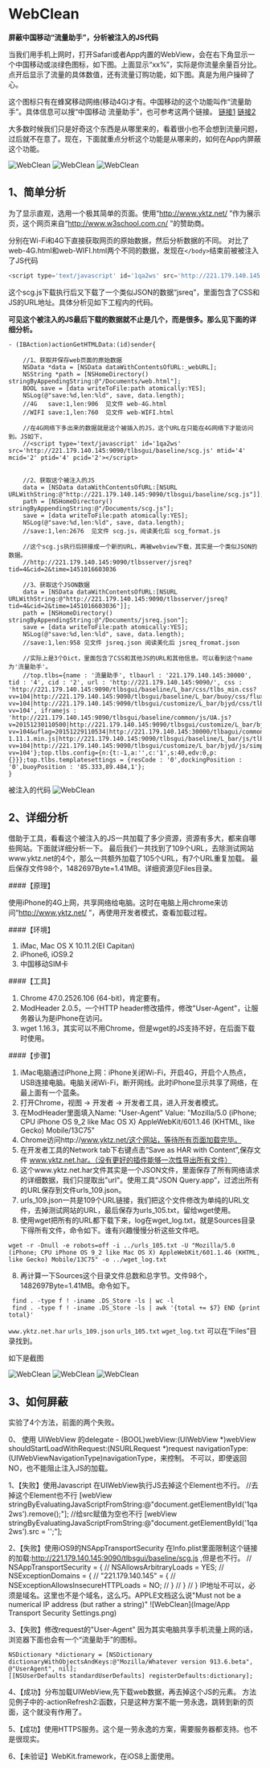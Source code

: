 # WebClean
**屏蔽中国移动“流量助手”，分析被注入的JS代码**

  当我们用手机上网时，打开Safari或者App内置的WebView，会在右下角显示一个中国移动或淡绿色图标，如下图。上面显示“xx%”，实际是你流量余量百分比。点开后显示了流量的具体数值，还有流量订购功能，如下图。真是为用户操碎了心。
  
  这个图标只有在蜂窝移动网络(移动4G)才有。中国移动的这个功能叫作“流量助手”。具体信息可以搜“中国移动 流量助手”，也可参考这两个链接。
 [链接1](http://bbs.feng.com/read-htm-tid-8732410.html)
 [链接2](http://zhidao.baidu.com/link?url=Rxc10K_9wSzWqrgTYewewCtUPpzmQm6JJZIgcYc8b1FLkdGZSHbDz0gG1Iy1Iou602nJ1oqPQYzQJ00XWTTT_4CHwW8FyIrNM1bwamjO8Ty)
 
 大多数时候我们只是好奇这个东西是从哪里来的，看着很小也不会想到流量问题，过后就不在意了。现在，下面就重点分析这个功能是从哪来的，如何在App内屏蔽这个功能。

![WebClean](Image/Safari-Screenshot-1.PNG)
![WebClean](Image/Safari-Screenshot-2.PNG)
![WebClean](Image/WebClean-Screenshot-3.PNG)


## 1、简单分析
为了显示直观，选用一个极其简单的页面。使用“http://www.yktz.net/ ”作为展示页，这个网页来自“http://www.w3school.com.cn/ ”的赞助商。

分别在Wi-Fi和4G下直接获取网页的原始数据，然后分析数据的不同。
对比了web-4G.html和web-WIFI.html两个不同的数据，发现在`</body>`结束前被被注入了JS代码
```js
<script type='text/javascript' id='1qa2ws' src='http://221.179.140.145:9090/tlbsgui/baseline/scg.js' mtid='4' mcid='2' ptid='4' pcid='2'></script>
```
这个scg.js下载执行后又下载了一个类似JSON的数据“jsreq”，里面包含了CSS和JS的URL地址。具体分析见如下工程内的代码。

**可见这个被注入的JS最后下载的数据就不止是几个，而是很多。那么见下面的详细分析。**


```objc
- (IBAction)actionGetHTMLData:(id)sender{
    
    //1、获取并保存web页面的原始数据
    NSData *data = [NSData dataWithContentsOfURL:_webURL];
    NSString *path = [NSHomeDirectory() stringByAppendingString:@"/Documents/web.html"];
    BOOL save = [data writeToFile:path atomically:YES];
    NSLog(@"save:%d,len:%ld", save, data.length);
    //4G   save:1,len:906  见文件 web-4G.html
    //WIFI save:1,len:760  见文件 web-WIFI.html
    
    //在4G网络下多出来的数据就是这个被插入的JS，这个URL在只能在4G网络下才能访问到。JS如下，
    //<script type='text/javascript' id='1qa2ws' src='http://221.179.140.145:9090/tlbsgui/baseline/scg.js' mtid='4' mcid='2' ptid='4' pcid='2'></script>
    
    
    //2、获取这个被注入的JS
    data = [NSData dataWithContentsOfURL:[NSURL URLWithString:@"http://221.179.140.145:9090/tlbsgui/baseline/scg.js"]];
    path = [NSHomeDirectory() stringByAppendingString:@"/Documents/scg.js"];
    save = [data writeToFile:path atomically:YES];
    NSLog(@"save:%d,len:%ld", save, data.length);
    //save:1,len:2676  见文件 scg.js，阅读美化后 scg_format.js
    
    //这个scg.js执行后拼接成一个新的URL，再被webview下载，其实是一个类似JSON的数据。
    //http://221.179.140.145:9090/tlbsserver/jsreq?tid=4&cid=2&time=1451016603036
    
    //3、获取这个JSON数据
    data = [NSData dataWithContentsOfURL:[NSURL URLWithString:@"http://221.179.140.145:9090/tlbsserver/jsreq?tid=4&cid=2&time=1451016603036"]];
    path = [NSHomeDirectory() stringByAppendingString:@"/Documents/jsreq.json"];
    save = [data writeToFile:path atomically:YES];
    NSLog(@"save:%d,len:%ld", save, data.length);
    //save:1,len:958 见文件 jsreq.json 阅读美化后 jsreq_fromat.json
    
    //实际上是3个Dict，里面包含了CSS和其他JS的URL和其他信息。可以看到这个name为'流量助手'。
    //top.tlbs={name : '流量助手', tlbaurl : '221.179.140.145:30000', tid : '4', cid : '2', url : 'http://221.179.140.145:9090/', css : 'http://221.179.140.145:9090/tlbsgui/baseline/L_bar/css/tlbs_min.css?vv=104|http://221.179.140.145:9090/tlbsgui/baseline/L_bar/buoy/css/fluxball_min.css?vv=104|http://221.179.140.145:9090/tlbsgui/customize/L_bar/bjyd/css/tlbs_min.css?vv=104', iframejs : 'http://221.179.140.145:9090/tlbsgui/baseline/common/js/UA.js?v=20151230110500|http://221.179.140.145:9090/tlbsgui/customize/L_bar/bjyd/js/config.js?vv=104&uflag=20151229110534|http://221.179.140.145:30000/tlbagui/common/jquery/jquery-1.11.1.min.js|http://221.179.140.145:9090/tlbsgui/baseline/L_bar/js/tlbs_min.js?vv=104|http://221.179.140.145:9090/tlbsgui/customize/L_bar/bjyd/js/simplifiedCloseHandler.js?vv=104'};top.tlbs.config={n:{t:-1,a:'',c:'1',s:40,edv:0,p:{}}};top.tlbs.templatesettings = {resCode : '0',dockingPosition : '0',buoyPosition : '85.333,89.484,1'};
}
```

被注入的代码
![WebClean](Image/HTML-Insert-JS.png)


## 2、详细分析
借助于工具，看看这个被注入的JS一共加载了多少资源，资源有多大，都来自哪些网站。下面就详细分析一下。
最后我们一共找到了109个URL，去除测试网站www.yktz.net的4个，那么一共额外加载了105个URL，有7个URL重复加载。
最后保存文件98个，1482697Byte=1.41MB。详细资源见Files目录。

####【原理】 

使用iPhone的4G上网，共享网络给电脑。这时在电脑上用chrome来访问“http://www.yktz.net/ ”，再使用开发者模式，查看加载过程。

####【环境】
 1. iMac, Mac OS X 10.11.2(EI Capitan)
 2. iPhone6, iOS9.2
 3. 中国移动SIM卡

####【工具】
 1. Chrome 47.0.2526.106 (64-bit)，肯定要有。
 2. ModHeader 2.0.5，一个HTTP header修改插件，修改"User-Agent"，让服务器认为是iPhone在访问。
 3. wget 1.16.3，其实可以不用Chrome，但是wget的JS支持不好，在后面下载时使用。

####【步骤】
 1. iMac电脑通过iPhone上网：iPhone关闭Wi-Fi，开启4G，开启个人热点，USB连接电脑。电脑关闭Wi-Fi，断开网线。此时iPhone显示共享了网络，在最上面有一个蓝条。
 2. 打开Chrome，视图 -> 开发者 -> 开发者工具，进入开发者模式。
 3. 在ModHeader里面填入Name: "User-Agent" Value: "Mozilla/5.0 (iPhone; CPU iPhone OS 9_2 like Mac OS X) AppleWebKit/601.1.46 (KHTML, like Gecko) Mobile/13C75"
 3. Chrome访问http://www.yktz.net/这个网站，等待所有页面加载完毕。
 4. 在开发者工具的Network tab下右键点击“Save as HAR with Content”,保存文件 www.yktz.net.har。（没有更好的插件能够一次性导出所有文件）
 5. 这个www.yktz.net.har文件其实是一个JSON文件，里面保存了所有网络请求的详细数据，我们只提取出"url"。使用工具“JSON Query.app”，过滤出所有的URL保存到文件urls_109.json。
 6. urls_109.json一共是109个URL链接，我们把这个文件修改为单纯的URL文件，去掉测试网站的URL，最后保存为urls_105.txt，留给wget使用。
 7. 使用wget把所有的URL都下载下来，log在wget_log.txt，就是Sources目录下得所有文件，命令如下。谁有兴趣慢慢分析这些文件吧。
```shell
wget -r -Dnull -e robots=off -i ../urls_105.txt -U "Mozilla/5.0 (iPhone; CPU iPhone OS 9_2 like Mac OS X) AppleWebKit/601.1.46 (KHTML, like Gecko) Mobile/13C75" -o ../wget_log.txt
```
 8. 再计算一下Sources这个目录文件总数和总字节。文件98个，1482697Byte=1.41MB。命令如下。
```shell
 find . -type f ! -iname .DS_Store -ls | wc -l
 find . -type f ! -iname .DS_Store -ls | awk '{total += $7} END {print total}'
```
`www.yktz.net.har` `urls_109.json` `urls_105.txt` `wget_log.txt` 可以在“Files”目录找到。

如下是截图

![WebClean](Image/ModHeader.png)
![WebClean](Image/Chrome-Dev-Network.png)
![WebClean](Image/Chrome-Dev-Sources.png)



## 3、如何屏蔽
实验了4个方法，前面的两个失败。

0、
使用 UIWebView 的delegate - (BOOL)webView:(UIWebView *)webView shouldStartLoadWithRequest:(NSURLRequest *)request navigationType:(UIWebViewNavigationType)navigationType，来控制。
不可以，即使返回NO，也不能阻止注入JS的加载。


1、【失败】使用Javascript
在UIWebView执行JS去掉这个Element也不行。
//去掉这个Element也不行
[webView stringByEvaluatingJavaScriptFromString:@"document.getElementById('1qa2ws').remove();"];
//给src赋值为空也不行
[webView stringByEvaluatingJavaScriptFromString:@"document.getElementById('1qa2ws').src = '';"];

2、【失败】使用iOS9的NSAppTransportSecurity
在Info.plist里面限制这个链接的加载:http://221.179.140.145:9090/tlbsgui/baseline/scg.js ,但是也不行。
// NSAppTransportSecurity = {
//    NSAllowsArbitraryLoads = YES;
//    NSExceptionDomains = {
//        "221.179.140.145" = {
//            NSExceptionAllowsInsecureHTTPLoads = NO;
//        }
//    }
// }
IP地址不可以，必须是域名。这里也不是个域名，这么巧。APPLE文档这么说"Must not be a numerical IP address (but rather a string)"
![WebClean](Image/App Transport Security Settings.png)

3、【失败】修改request的"User-Agent"
因为其实电脑共享手机流量上网的话，浏览器下面也会有一个“流量助手”的图标。
```objc
NSDictionary *dictionary = [NSDictionary dictionaryWithObjectsAndKeys:@"Mozilla/Whatever version 913.6.beta", @"UserAgent", nil];
[[NSUserDefaults standardUserDefaults] registerDefaults:dictionary];
```

4、【成功】分布加载UIWebView,先下载web数据，再去掉这个JS的元素。
方法见例子中的-actionRefresh2:函数，只是这种方案不能一劳永逸，跳转到新的页面，这个就没有作用了。

5、【成功】使用HTTPS服务。这个是一劳永逸的方案，需要服务器都支持。也不是很现实。

6、【未验证】WebKit.framework，在iOS8上面使用。








